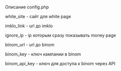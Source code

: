 Описание config.php

white_site - сайт для white page

imklo_link - url до imklo

ignore_ip - ip которым сразу показывать money page

binom_url - url до binom

binom_key - ключ кампании в binom

binom_api_key - ключ для доступа к binom через API
